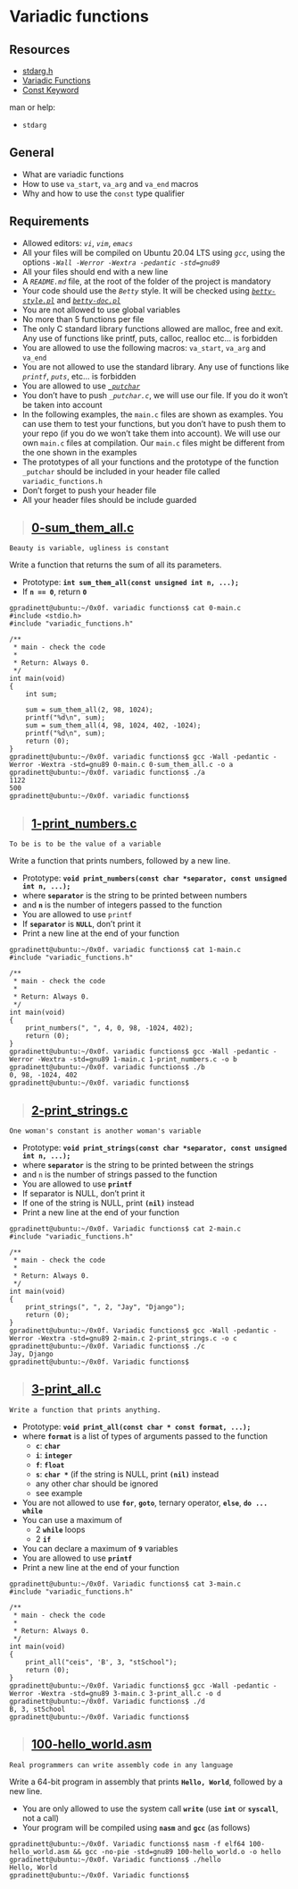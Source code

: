 # Variadic functions

## Resources

- [stdarg.h](https://en.wikipedia.org/wiki/Stdarg.h)
- [Variadic Functions](https://www.gnu.org/software/libc/manual/html_node/Variadic-Functions.html)
- [Const Keyword](https://www.youtube.com/watch?v=1W4oyuOdXv8&ab_channel=iTzAdam5X)

man or help:

- `stdarg`

## General

- What are variadic functions
- How to use `va_start`, `va_arg` and `va_end` macros
- Why and how to use the `const` type qualifier

## Requirements

- Allowed editors: _`vi`_, _`vim`_, _`emacs`_
- All your files will be compiled on Ubuntu 20.04 LTS using _`gcc`_, using the options _`-Wall -Werror -Wextra -pedantic -std=gnu89`_
- All your files should end with a new line
- A _`README.md`_ file, at the root of the folder of the project is mandatory
- Your code should use the _`Betty`_ style. It will be checked using [_`betty-style.pl`_](https://github.com/holbertonschool/Betty/blob/master/betty-style.pl) and [_`betty-doc.pl`_](https://github.com/holbertonschool/Betty/blob/master/betty-doc.pl)
- You are not allowed to use global variables
- No more than 5 functions per file
- The only C standard library functions allowed are malloc, free and exit. Any use of functions like printf, puts, calloc, realloc etc… is forbidden
- You are allowed to use the following macros: `va_start`, `va_arg` and `va_end`
- You are not allowed to use the standard library. Any use of functions like _`printf`_, _`puts`_, etc… is forbidden
- You are allowed to use [_`_putchar`_](https://github.com/holbertonschool/_putchar.c/blob/master/_putchar.c)
- You don’t have to push _`_putchar.c`_, we will use our file. If you do it won’t be taken into account
- In the following examples, the `main.c` files are shown as examples. You can use them to test your functions, but you don’t have to push them to your repo (if you do we won’t take them into account). We will use our own `main.c` files at compilation. Our `main.c` files might be different from the one shown in the examples
- The prototypes of all your functions and the prototype of the function `_putchar` should be included in your header file called `variadic_functions.h`
- Don’t forget to push your header file
- All your header files should be include guarded

>## [0-sum_them_all.c](https://github.com/gpradinett/holbertonschool-low_level_programming/blob/main/0x10-variadic_functions/0-sum_them_all.c)
```
Beauty is variable, ugliness is constant
```
Write a function that returns the sum of all its parameters.
- Prototype: **`int sum_them_all(const unsigned int n, ...);`**
- If **`n == 0`**, return **`0`**
```
gpradinett@ubuntu:~/0x0f. variadic functions$ cat 0-main.c
#include <stdio.h>
#include "variadic_functions.h"

/**
 * main - check the code
 *
 * Return: Always 0.
 */
int main(void)
{
    int sum;

    sum = sum_them_all(2, 98, 1024);
    printf("%d\n", sum);
    sum = sum_them_all(4, 98, 1024, 402, -1024);
    printf("%d\n", sum);    
    return (0);
}
gpradinett@ubuntu:~/0x0f. variadic functions$ gcc -Wall -pedantic -Werror -Wextra -std=gnu89 0-main.c 0-sum_them_all.c -o a
gpradinett@ubuntu:~/0x0f. variadic functions$ ./a 
1122
500
gpradinett@ubuntu:~/0x0f. variadic functions$ 
```

>## [1-print_numbers.c](https://github.com/gpradinett/holbertonschool-low_level_programming/blob/main/0x10-variadic_functions/1-print_numbers.c)
```
To be is to be the value of a variable
```
Write a function that prints numbers, followed by a new line.

- Prototype: **`void print_numbers(const char *separator, const unsigned int n, ...);`**
- where **`separator`** is the string to be printed between numbers
- and **`n`** is the number of integers passed to the function
- You are allowed to use `printf`
- If **`separator`** is **`NULL`**, don’t print it
- Print a new line at the end of your function
```
gpradinett@ubuntu:~/0x0f. variadic functions$ cat 1-main.c
#include "variadic_functions.h"

/**
 * main - check the code
 *
 * Return: Always 0.
 */
int main(void)
{
    print_numbers(", ", 4, 0, 98, -1024, 402);
    return (0);
}
gpradinett@ubuntu:~/0x0f. variadic functions$ gcc -Wall -pedantic -Werror -Wextra -std=gnu89 1-main.c 1-print_numbers.c -o b
gpradinett@ubuntu:~/0x0f. variadic functions$ ./b
0, 98, -1024, 402
gpradinett@ubuntu:~/0x0f. variadic functions$ 
```

>## [2-print_strings.c](https://github.com/gpradinett/holbertonschool-low_level_programming/blob/main/0x10-variadic_functions/2-print_strings.c)
```
One woman's constant is another woman's variable
```
- Prototype: **`void print_strings(const char *separator, const unsigned int n, ...);`**
- where **`separator`** is the string to be printed between the strings
- and `n` is the number of strings passed to the function
- You are allowed to use **`printf`**
- If separator is NULL, don’t print it
- If one of the string is NULL, print **`(nil)`** instead
- Print a new line at the end of your function
```
gpradinett@ubuntu:~/0x0f. Variadic functions$ cat 2-main.c
#include "variadic_functions.h"

/**
 * main - check the code
 *
 * Return: Always 0.
 */
int main(void)
{
    print_strings(", ", 2, "Jay", "Django");
    return (0);
}
gpradinett@ubuntu:~/0x0f. Variadic functions$ gcc -Wall -pedantic -Werror -Wextra -std=gnu89 2-main.c 2-print_strings.c -o c
gpradinett@ubuntu:~/0x0f. Variadic functions$ ./c 
Jay, Django
gpradinett@ubuntu:~/0x0f. Variadic functions$ 
```
>## [3-print_all.c](https://github.com/gpradinett/holbertonschool-low_level_programming/blob/main/0x10-variadic_functions/3-print_all.c)
```
Write a function that prints anything.
```
- Prototype: **`void print_all(const char * const format, ...);`**
- where **`format`** is a list of types of arguments passed to the function
    - **`c`**: **`char`**
    - **`i`**: **`integer`**
    - **`f`**: **`float`** 
    - **`s`**: **`char *`** (if the string is NULL, print **`(nil)`** instead
    - any other char should be ignored
    - see example
- You are not allowed to use **`for`**, **`goto`**, ternary operator, **`else`**, **`do ... while`**
- You can use a maximum of
    - 2 **`while`** loops
    - 2 **`if`**
- You can declare a maximum of **`9`** variables
- You are allowed to use **`printf`**
- Print a new line at the end of your function
```
gpradinett@ubuntu:~/0x0f. Variadic functions$ cat 3-main.c
#include "variadic_functions.h"

/**
 * main - check the code
 *
 * Return: Always 0.
 */
int main(void)
{
    print_all("ceis", 'B', 3, "stSchool");
    return (0);
}
gpradinett@ubuntu:~/0x0f. Variadic functions$ gcc -Wall -pedantic -Werror -Wextra -std=gnu89 3-main.c 3-print_all.c -o d
gpradinett@ubuntu:~/0x0f. Variadic functions$ ./d 
B, 3, stSchool
gpradinett@ubuntu:~/0x0f. Variadic functions$ 
```

>## [100-hello_world.asm]()
```
Real programmers can write assembly code in any language
```
Write a 64-bit program in assembly that prints **`Hello, World`**, followed by a new line.
- You are only allowed to use the system call **`write`** (use **`int`** or **`syscall`**, not a call)
- Your program will be compiled using **`nasm`** and **`gcc`** (as follows)
```
gpradinett@ubuntu:~/0x0f. Variadic functions$ nasm -f elf64 100-hello_world.asm && gcc -no-pie -std=gnu89 100-hello_world.o -o hello
gpradinett@ubuntu:~/0x0f. Variadic functions$ ./hello 
Hello, World
gpradinett@ubuntu:~/0x0f. Variadic functions$ 
```

